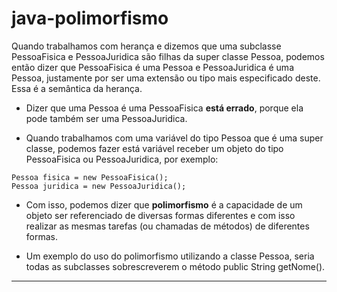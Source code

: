 # java-polimorfismo

Quando trabalhamos com herança e dizemos que uma subclasse PessoaFisica e PessoaJuridica são filhas da super classe Pessoa, podemos então dizer que PessoaFisica é uma Pessoa e PessoaJuridica é uma Pessoa, justamente por ser uma extensão ou tipo mais especificado deste. Essa é a semântica da herança.

* Dizer que uma Pessoa é uma PessoaFisica **está errado**, porque ela pode também ser uma PessoaJuridica.


* Quando trabalhamos com uma variável do tipo Pessoa que é uma super classe, podemos fazer está variável receber um objeto do tipo PessoaFisica ou PessoaJuridica, por exemplo:

```
Pessoa fisica = new PessoaFisica();
Pessoa juridica = new PessoaJuridica();
```

* Com isso, podemos dizer que **polimorfismo** é a capacidade de um objeto ser referenciado de diversas formas diferentes e com isso realizar as mesmas tarefas (ou chamadas de métodos) de diferentes formas.


* Um exemplo do uso do polimorfismo utilizando a classe Pessoa, seria todas as subclasses sobrescreverem o método public String getNome().

***
